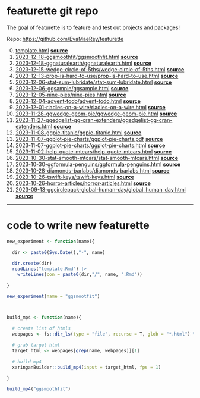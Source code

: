 
<!-- README.md is generated from README.Rmd. Please edit that file -->

# featurette git repo

<!-- badges: start -->

<!-- badges: end -->

The goal of featurette is to feature and test out projects and
packages\!

Repo: <https://github.com/EvaMaeRey/featurette>

0.  [template.html](https://evamaerey.github.io/featurette/template.html)
    **[source](https://github.com/evamaerey/featurette/blob/master/template.Rmd)**
1.  [2023-12-18-ggsmoothfit/ggsmoothfit.html](https://evamaerey.github.io/featurette/2023-12-18-ggsmoothfit/ggsmoothfit.html)
    **[source](https://github.com/evamaerey/featurette/blob/master/2023-12-18-ggsmoothfit/ggsmoothfit.Rmd)**
2.  [2023-12-18-ggnaturalearth/ggnaturalearth.html](https://evamaerey.github.io/featurette/2023-12-18-ggnaturalearth/ggnaturalearth.html)
    **[source](https://github.com/evamaerey/featurette/blob/master/2023-12-18-ggnaturalearth/ggnaturalearth.Rmd)**
3.  [2023-12-15-wedge-circle-of-5ths/wedge-circle-of-5ths.html](https://evamaerey.github.io/featurette/2023-12-15-wedge-circle-of-5ths/wedge-circle-of-5ths.html)
    **[source](https://github.com/evamaerey/featurette/blob/master/2023-12-15-wedge-circle-of-5ths/wedge-circle-of-5ths.Rmd)**
4.  [2023-12-13-prop-is-hard-to-use/prop-is-hard-to-use.html](https://evamaerey.github.io/featurette/2023-12-13-prop-is-hard-to-use/prop-is-hard-to-use.html)
    **[source](https://github.com/evamaerey/featurette/blob/master/2023-12-13-prop-is-hard-to-use/prop-is-hard-to-use.Rmd)**
5.  [2023-12-06-stat-sum-lubridate/stat-sum-lubridate.html](https://evamaerey.github.io/featurette/2023-12-06-stat-sum-lubridate/stat-sum-lubridate.html)
    **[source](https://github.com/evamaerey/featurette/blob/master/2023-12-06-stat-sum-lubridate/stat-sum-lubridate.Rmd)**
6.  [2023-12-06-ggsample/ggsample.html](https://evamaerey.github.io/featurette/2023-12-06-ggsample/ggsample.html)
    **[source](https://github.com/evamaerey/featurette/blob/master/2023-12-06-ggsample/ggsample.Rmd)**
7.  [2023-12-05-nine-pies/nine-pies.html](https://evamaerey.github.io/featurette/2023-12-05-nine-pies/nine-pies.html)
    **[source](https://github.com/evamaerey/featurette/blob/master/2023-12-05-nine-pies/nine-pies.Rmd)**
8.  [2023-12-04-advent-todo/advent-todo.html](https://evamaerey.github.io/featurette/2023-12-04-advent-todo/advent-todo.html)
    **[source](https://github.com/evamaerey/featurette/blob/master/2023-12-04-advent-todo/advent-todo.Rmd)**
9.  [2023-12-01-rladies-on-a-wire/rladies-on-a-wire.html](https://evamaerey.github.io/featurette/2023-12-01-rladies-on-a-wire/rladies-on-a-wire.html)
    **[source](https://github.com/evamaerey/featurette/blob/master/2023-12-01-rladies-on-a-wire/rladies-on-a-wire.Rmd)**
10. [2023-11-28-ggwedge-geom-pie/ggwedge-geom-pie.html](https://evamaerey.github.io/featurette/2023-11-28-ggwedge-geom-pie/ggwedge-geom-pie.html)
    **[source](https://github.com/evamaerey/featurette/blob/master/2023-11-28-ggwedge-geom-pie/ggwedge-geom-pie.Rmd)**
11. [2023-11-27-ggedgelist-gg-cran-extenders/ggedgelist-gg-cran-extenders.html](https://evamaerey.github.io/featurette/2023-11-27-ggedgelist-gg-cran-extenders/ggedgelist-gg-cran-extenders.html)
    **[source](https://github.com/evamaerey/featurette/blob/master/2023-11-27-ggedgelist-gg-cran-extenders/ggedgelist-gg-cran-extenders.Rmd)**
12. [2023-11-08-ggpie-titanic/ggpie-titanic.html](https://evamaerey.github.io/featurette/2023-11-08-ggpie-titanic/ggpie-titanic.html)
    **[source](https://github.com/evamaerey/featurette/blob/master/2023-11-08-ggpie-titanic/ggpie-titanic.Rmd)**
13. [2023-11-07-ggplot-pie-charts/ggplot-pie-charts.pdf](https://evamaerey.github.io/featurette/2023-11-07-ggplot-pie-charts/ggplot-pie-charts.pdf)
    **[source](https://github.com/evamaerey/featurette/blob/master/2023-11-07-ggplot-pie-charts/ggplot-pie-charts.Rmd)**
14. [2023-11-07-ggplot-pie-charts/ggplot-pie-charts.html](https://evamaerey.github.io/featurette/2023-11-07-ggplot-pie-charts/ggplot-pie-charts.html)
    **[source](https://github.com/evamaerey/featurette/blob/master/2023-11-07-ggplot-pie-charts/ggplot-pie-charts.Rmd)**
15. [2023-11-02-help-quote-mtcars/help-quote-mtcars.html](https://evamaerey.github.io/featurette/2023-11-02-help-quote-mtcars/help-quote-mtcars.html)
    **[source](https://github.com/evamaerey/featurette/blob/master/2023-11-02-help-quote-mtcars/help-quote-mtcars.Rmd)**
16. [2023-10-30-stat-smooth-mtcars/stat-smooth-mtcars.html](https://evamaerey.github.io/featurette/2023-10-30-stat-smooth-mtcars/stat-smooth-mtcars.html)
    **[source](https://github.com/evamaerey/featurette/blob/master/2023-10-30-stat-smooth-mtcars/stat-smooth-mtcars.Rmd)**
17. [2023-10-30-ggformula-penguins/ggformula-penguins.html](https://evamaerey.github.io/featurette/2023-10-30-ggformula-penguins/ggformula-penguins.html)
    **[source](https://github.com/evamaerey/featurette/blob/master/2023-10-30-ggformula-penguins/ggformula-penguins.Rmd)**
18. [2023-10-28-diamonds-barlabs/diamonds-barlabs.html](https://evamaerey.github.io/featurette/2023-10-28-diamonds-barlabs/diamonds-barlabs.html)
    **[source](https://github.com/evamaerey/featurette/blob/master/2023-10-28-diamonds-barlabs/diamonds-barlabs.Rmd)**
19. [2023-10-26-tswift-keys/tswift-keys.html](https://evamaerey.github.io/featurette/2023-10-26-tswift-keys/tswift-keys.html)
    **[source](https://github.com/evamaerey/featurette/blob/master/2023-10-26-tswift-keys/tswift-keys.Rmd)**
20. [2023-10-26-horror-articles/horror-articles.html](https://evamaerey.github.io/featurette/2023-10-26-horror-articles/horror-articles.html)
    **[source](https://github.com/evamaerey/featurette/blob/master/2023-10-26-horror-articles/horror-articles.Rmd)**
21. [2023-09-13-ggcirclepack-global-human-day/global\_human\_day.html](https://evamaerey.github.io/featurette/2023-09-13-ggcirclepack-global-human-day/global_human_day.html)
    **[source](https://github.com/evamaerey/featurette/blob/master/2023-09-13-ggcirclepack-global-human-day/global_human_day.Rmd)**

-----

# code to write new featurette

``` r
new_experiment <- function(name){
  
  dir <- paste0(Sys.Date(),"-", name)
  
  dir.create(dir)
  readLines("template.Rmd") |>
    writeLines(con = paste0(dir,"/", name, ".Rmd"))
  
}  

new_experiment(name = "ggsmootfit")



build_mp4 <- function(name){
  
  # create list of htmls
  webpages <- fs::dir_ls(type = "file", recurse = T, glob = "*.html") %>% rev()
  
  # grab target html
  target_html <- webpages[grep(name, webpages)][1]
  
  # build mp4
  xaringanBuilder::build_mp4(input = target_html, fps = 1)
  
} 

build_mp4("ggsmoothfit")
```
